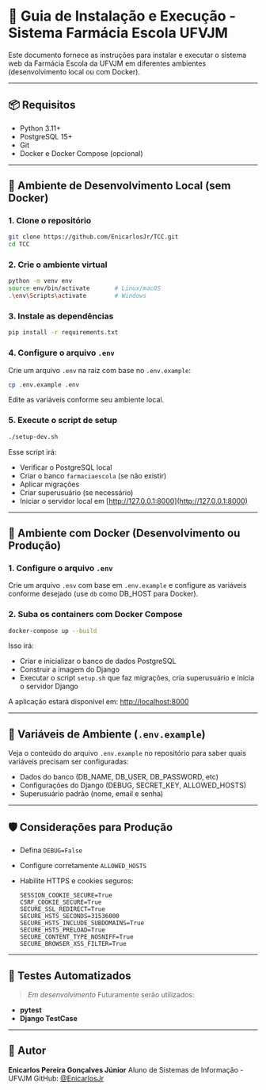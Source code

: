 # 📘 Guia de Instalação e Execução - Sistema Farmácia Escola UFVJM

Este documento fornece as instruções para instalar e executar o sistema web da Farmácia Escola da UFVJM em diferentes ambientes (desenvolvimento local ou com Docker).

---

## 📦 Requisitos

* Python 3.11+
* PostgreSQL 15+
* Git
* Docker e Docker Compose (opcional)

---

## 🧪 Ambiente de Desenvolvimento Local (sem Docker)

### 1. Clone o repositório

```bash
git clone https://github.com/EnicarlosJr/TCC.git
cd TCC
```

### 2. Crie o ambiente virtual

```bash
python -m venv env
source env/bin/activate       # Linux/macOS
.\env\Scripts\activate        # Windows
```

### 3. Instale as dependências

```bash
pip install -r requirements.txt
```

### 4. Configure o arquivo `.env`

Crie um arquivo `.env` na raiz com base no `.env.example`:

```bash
cp .env.example .env
```

Edite as variáveis conforme seu ambiente local.

### 5. Execute o script de setup

```bash
./setup-dev.sh
```

Esse script irá:

* Verificar o PostgreSQL local
* Criar o banco `farmaciaescola` (se não existir)
* Aplicar migrações
* Criar superusuário (se necessário)
* Iniciar o servidor local em [http://127.0.0.1:8000](http://127.0.0.1:8000)

---

## 🐳 Ambiente com Docker (Desenvolvimento ou Produção)

### 1. Configure o arquivo `.env`

Crie um arquivo `.env` com base em `.env.example` e configure as variáveis conforme desejado (use `db` como DB\_HOST para Docker).

### 2. Suba os containers com Docker Compose

```bash
docker-compose up --build
```

Isso irá:

* Criar e inicializar o banco de dados PostgreSQL
* Construir a imagem do Django
* Executar o script `setup.sh` que faz migrações, cria superusuário e inicia o servidor Django

A aplicação estará disponível em: [http://localhost:8000](http://localhost:8000)

---

## 🧾 Variáveis de Ambiente (`.env.example`)

Veja o conteúdo do arquivo `.env.example` no repositório para saber quais variáveis precisam ser configuradas:

* Dados do banco (DB\_NAME, DB\_USER, DB\_PASSWORD, etc)
* Configurações do Django (DEBUG, SECRET\_KEY, ALLOWED\_HOSTS)
* Superusuário padrão (nome, email e senha)

---

## 🛡️ Considerações para Produção

* Defina `DEBUG=False`
* Configure corretamente `ALLOWED_HOSTS`
* Habilite HTTPS e cookies seguros:

  ```env
  SESSION_COOKIE_SECURE=True
  CSRF_COOKIE_SECURE=True
  SECURE_SSL_REDIRECT=True
  SECURE_HSTS_SECONDS=31536000
  SECURE_HSTS_INCLUDE_SUBDOMAINS=True
  SECURE_HSTS_PRELOAD=True
  SECURE_CONTENT_TYPE_NOSNIFF=True
  SECURE_BROWSER_XSS_FILTER=True
  ```

---

## 🧪 Testes Automatizados

> *Em desenvolvimento*
> Futuramente serão utilizados:

* **pytest**
* **Django TestCase**

---

## 👤 Autor

**Enicarlos Pereira Gonçalves Júnior**
Aluno de Sistemas de Informação - UFVJM
GitHub: [@EnicarlosJr](https://github.com/EnicarlosJr)
